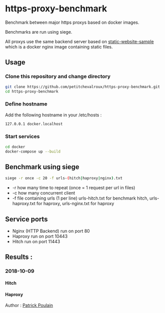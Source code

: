 # https-proxy-benchmark

Benchmark between major https proxys based on docker images.

Benchmarks are run using siege.

All proxys use the same backend server based on [static-website-sample](https://github.com/petitchevalroux/static-website-sample) which is a docker nginx image containing static files.

## Usage
### Clone this repository and change directory

```bash
git clone https://github.com/petitchevalroux/https-proxy-benchmark.git
cd https-proxy-benchmark
```

### Define hostname
Add the following hostname in your /etc/hosts :
```bash
127.0.0.1 docker.localhost
```

### Start services
```bash
cd docker
docker-compose up --build 
```

## Benchmark using siege
```bash
siege -r once -c 20 -f urls-(hitch|haproxy|nginx).txt

```
 * -r how many time to repeat (once = 1 request per url in files)
 * -c how many concurrent client
 * -f file containing urls (1 per line)  urls-hitch.txt for benchmark hitch, urls-haproxy.txt for haproxy, urls-nginx.txt for haproxy

## Service ports
 * Nginx (HTTP Backend) run on port 80
 * Haproxy run on port 10443
 * Hitch run on port 11443

## Results :
### 2018-10-09
#### Hitch

#### Haproxy

Author : [Patrick Poulain](http://petitchevalroux.net)
